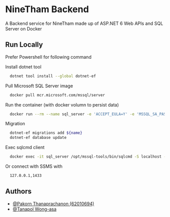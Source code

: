 # NineTham Backend

A Backend service for NineTham made up of ASP.NET 6 Web APIs and SQL Server on Docker

## Run Locally

Prefer Powershell for following command

Install dotnet tool

```bash
  dotnet tool install --global dotnet-ef
```

Pull Microsoft SQL Server image

```bash
  docker pull mcr.microsoft.com/mssql/server
```

Run the container (with docker volumn to persist data)

```bash
  docker run --rm --name sql_server -e 'ACCEPT_EULA=Y' -e 'MSSQL_SA_PASSWORD=1234abCD' -e "MSSQL_PID=Express" -p 1433:1433 -v sql_persist_volume:/var/opt/mssql -d mcr.microsoft.com/mssql/server
```

Migration

```bash
  dotnet-ef migrations add ${name}
  dotnet-ef database update
```

Exec sqlcmd client

```bash
  docker exec -it sql_server /opt/mssql-tools/bin/sqlcmd -S localhost -U sa -P 1234abCD
```

Or connect with SSMS with

```bash
  127.0.0.1,1433
```

## Authors

- [@Pakorn Thanaprachanon (62010694)](https://github.com/T-Pakorn)
- [@Tanapol Wong-asa](https://github.com/ApexTone)
